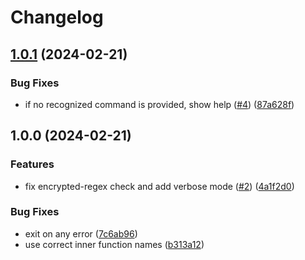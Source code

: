 # Changelog

## [1.0.1](https://github.com/cerebruminc/ezsops/compare/v1.0.0...v1.0.1) (2024-02-21)


### Bug Fixes

* if no recognized command is provided, show help ([#4](https://github.com/cerebruminc/ezsops/issues/4)) ([87a628f](https://github.com/cerebruminc/ezsops/commit/87a628f25bc1cf0d66fd0c6919159f71684f95be))

## 1.0.0 (2024-02-21)


### Features

* fix encrypted-regex check and add verbose mode ([#2](https://github.com/cerebruminc/ezsops/issues/2)) ([4a1f2d0](https://github.com/cerebruminc/ezsops/commit/4a1f2d0dbe0934574d30a50d9e3fbd7774109dd1))


### Bug Fixes

* exit on any error ([7c6ab96](https://github.com/cerebruminc/ezsops/commit/7c6ab967695b23e50a8c4c87db585f368baa7bf4))
* use correct inner function names ([b313a12](https://github.com/cerebruminc/ezsops/commit/b313a12e7606986ad59e08231fb5bf480574b971))
